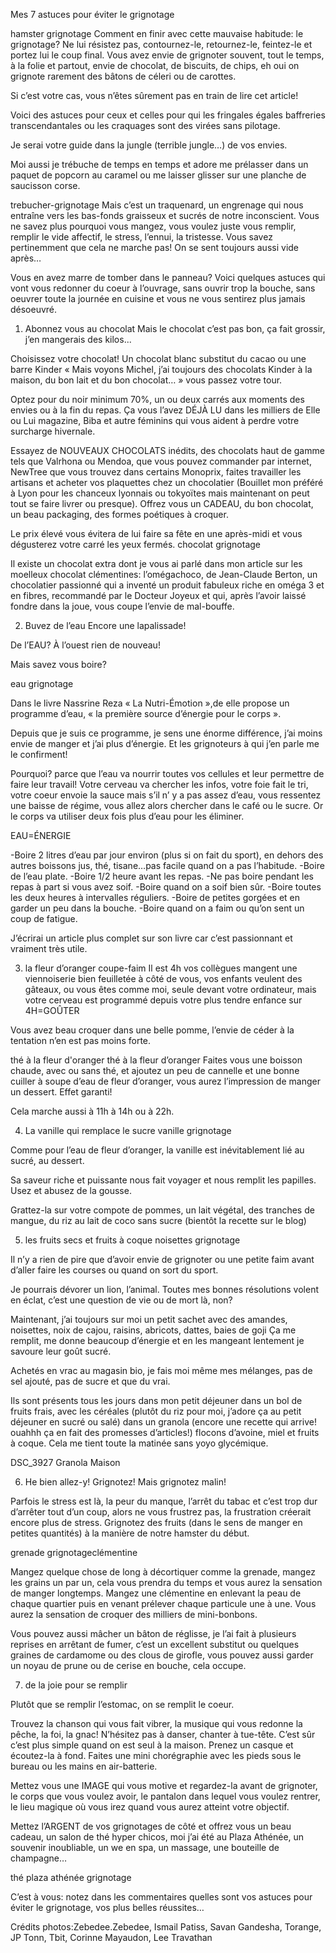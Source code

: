 Mes 7 astuces pour éviter le grignotage


hamster grignotage
Comment en finir avec cette mauvaise habitude: le grignotage?
Ne lui résistez pas, contournez-le, retournez-le, feintez-le et portez lui le coup final.
Vous avez envie de grignoter souvent, tout le temps, à la folie et partout, envie de chocolat, de biscuits, de chips, eh oui on grignote rarement des bâtons de céleri ou de carottes.

Si c’est votre cas, vous n’êtes sûrement pas en train de lire cet article!

Voici des astuces pour ceux et celles pour qui les fringales égales baffreries transcendantales ou les craquages sont des virées sans pilotage.

Je serai votre guide dans la jungle (terrible jungle…) de vos envies.

Moi aussi je trébuche de temps en temps et adore me prélasser dans un paquet de popcorn au caramel ou me laisser glisser sur une planche de saucisson corse.

trebucher-grignotage
Mais c’est un traquenard, un engrenage qui nous entraîne vers les bas-fonds graisseux et sucrés de notre inconscient. Vous ne savez plus pourquoi vous mangez, vous voulez juste vous remplir, remplir le vide affectif, le stress, l’ennui, la tristesse. Vous savez pertinemment que cela ne marche pas! On se sent toujours aussi vide après…

Vous en avez marre de tomber dans le panneau?
Voici quelques astuces qui vont vous redonner du coeur à l’ouvrage, sans ouvrir trop la bouche, sans oeuvrer toute la journée en cuisine et vous ne vous sentirez plus jamais désoeuvré.

1) Abonnez vous au chocolat
Mais le chocolat c’est pas bon, ça fait grossir, j’en mangerais des kilos...

Choisissez votre chocolat!
Un chocolat blanc substitut du cacao ou une barre Kinder « Mais voyons Michel, j’ai toujours des chocolats Kinder à la maison, du bon lait et du bon chocolat… » vous passez votre tour.

Optez pour du noir minimum 70%, un ou deux carrés aux moments des envies ou à la fin du repas.
Ça vous l’avez DÉJÀ LU dans les milliers de Elle ou Lui magazine, Biba et autre féminins qui vous aident à perdre votre surcharge hivernale.

Essayez de NOUVEAUX CHOCOLATS inédits, des chocolats haut de gamme tels que Valrhona ou Mendoa, que vous pouvez commander par internet, NewTree que vous trouvez dans certains Monoprix, faites travailler les artisans et acheter vos plaquettes chez un chocolatier (Bouillet mon préféré à Lyon pour les chanceux lyonnais ou tokyoïtes mais maintenant on peut tout se faire livrer ou presque). Offrez vous un CADEAU, du bon chocolat, un beau packaging, des formes poétiques à croquer.

Le prix élevé vous évitera de lui faire sa fête en une après-midi et vous dégusterez votre carré les yeux fermés.
chocolat grignotage

Il existe un chocolat extra dont je vous ai parlé dans mon article sur les moelleux chocolat clémentines: l’omégachoco, de Jean-Claude Berton, un chocolatier passionné qui a inventé un produit fabuleux riche en oméga 3 et en fibres, recommandé par le Docteur Joyeux et qui, après l’avoir laissé fondre dans la joue, vous coupe l’envie de mal-bouffe.

2) Buvez de l’eau
Encore une lapalissade!

De l’EAU? À l’ouest rien de nouveau!

Mais savez vous boire?

eau grignotage

Dans le livre Nassrine Reza « La Nutri-Émotion »,de  elle propose un programme d’eau, « la première source d’énergie pour le corps ».

Depuis que je suis ce programme, je sens une énorme différence, j’ai moins envie de manger et j’ai plus d’énergie. Et les grignoteurs à qui j’en parle me le confirment!

Pourquoi? parce que l’eau va nourrir toutes vos cellules et leur permettre de faire leur travail!
Votre cerveau va chercher les infos, votre foie fait le tri, votre coeur envoie la sauce mais s’il n’ y a pas assez d’eau, vous ressentez une baisse de régime, vous allez alors chercher dans le café ou le sucre. Or le corps va utiliser deux fois plus d’eau pour les éliminer.

EAU=ÉNERGIE

-Boire 2 litres d’eau par jour environ (plus si on fait du sport), en dehors des autres boissons jus, thé, tisane…pas facile quand on a pas l’habitude.
-Boire de l’eau plate.
-Boire 1/2 heure avant les repas.
-Ne pas boire pendant les repas à part si vous avez soif.
-Boire quand on a soif bien sûr.
-Boire toutes les deux heures à intervalles réguliers.
-Boire de petites gorgées et en garder un peu dans la bouche.
-Boire quand on a faim ou qu’on sent un coup de fatigue.

J’écrirai un article plus complet sur son livre car c’est passionnant et vraiment très utile.

3) la fleur d’oranger coupe-faim
Il est 4h vos collègues mangent une viennoiserie bien feuilletée à côté de vous, vos enfants veulent des gâteaux, ou vous êtes comme moi, seule devant votre ordinateur, mais votre cerveau est programmé depuis votre plus tendre enfance sur 4H=GOÛTER

Vous avez beau croquer dans une belle pomme, l’envie de céder à la tentation n’en est pas moins forte.

thé à la fleur d'oranger
thé à la fleur d’oranger
Faites vous une boisson chaude, avec ou sans thé, et ajoutez un peu de cannelle et une bonne cuiller à soupe d’eau de fleur d’oranger, vous aurez l’impression de manger un dessert.
Effet garanti!

Cela marche aussi à 11h à 14h ou à 22h.

4) La vanille qui remplace le sucre
vanille grignotage

Comme pour l’eau de fleur d’oranger, la vanille est inévitablement lié au sucré, au dessert.

Sa saveur riche et puissante nous fait voyager et nous remplit les papilles.
Usez et abusez de la gousse.

Grattez-la sur votre compote de pommes, un lait végétal, des tranches de mangue, du riz au lait de coco sans sucre (bientôt la recette sur le blog)

 

5) les fruits secs et fruits à coque
noisettes grignotage

Il n’y a rien de pire que d’avoir envie de grignoter ou une petite faim avant d’aller faire les courses ou quand on sort du sport.

Je pourrais dévorer un lion, l’animal. Toutes mes bonnes résolutions volent en éclat, c’est une question de vie ou de mort là, non?

Maintenant, j’ai toujours sur moi un petit sachet avec des amandes, noisettes, noix de cajou, raisins, abricots, dattes, baies de goji
Ça me remplit, me donne beaucoup d’énergie et en les mangeant lentement je savoure leur goût sucré.

Achetés en vrac au magasin bio, je fais moi même mes mélanges, pas de sel ajouté, pas de sucre et que du vrai.

Ils sont présents tous les jours dans mon petit déjeuner dans un bol de fruits frais, avec les céréales (plutôt du riz pour moi, j’adore ça au petit déjeuner en sucré ou salé) dans un granola (encore une recette qui arrive! ouahhh ça en fait des promesses d’articles!) flocons d’avoine, miel et fruits à coque.
Cela me tient toute la matinée sans yoyo glycémique.

DSC_3927                                                       Granola Maison

6) He bien allez-y! Grignotez!
Mais grignotez malin!

Parfois le stress est là, la peur du manque, l’arrêt du tabac et c’est trop dur d’arrêter tout d’un coup, alors ne vous frustrez pas, la frustration créerait encore plus de stress.
Grignotez des fruits (dans le sens de manger en petites quantités) à la manière de notre hamster du début.

grenade grignotageclémentine

 

 

 

Mangez quelque chose de long à décortiquer comme la grenade, mangez les grains un par un, cela vous prendra du temps et vous aurez la sensation de manger longtemps.
Mangez une clémentine en enlevant la peau de chaque quartier puis en venant prélever chaque particule une à une. Vous aurez la sensation de croquer des milliers de mini-bonbons.

Vous pouvez aussi mâcher un bâton de réglisse, je l’ai fait à plusieurs reprises en arrêtant de fumer, c’est un excellent substitut ou quelques graines de cardamome ou des clous de girofle, vous pouvez aussi garder un noyau de prune ou de cerise en bouche, cela occupe.

 

7) de la joie pour se remplir
 

Plutôt que se remplir l’estomac, on se remplit le coeur.

Trouvez la chanson qui vous fait vibrer, la musique qui vous redonne la pêche, la foi, la gnac!
N’hésitez pas à danser, chanter à tue-tête.
C’est sûr c’est plus simple quand on est seul à la maison.
Prenez un casque et écoutez-la à fond.
Faites une mini chorégraphie avec les pieds sous le bureau ou les mains en air-batterie.

Mettez vous une IMAGE qui vous motive et regardez-la avant de grignoter, le corps que vous voulez avoir, le pantalon dans lequel vous voulez rentrer, le lieu magique où vous irez quand vous aurez atteint votre objectif.

Mettez l’ARGENT de vos grignotages de côté et offrez vous un beau cadeau, un salon de thé hyper chicos, moi j’ai été au Plaza Athénée, un souvenir inoubliable, un we en spa, un massage, une bouteille de champagne…

thé plaza athénée grignotage

C’est à vous: notez dans les commentaires quelles sont vos astuces pour éviter le grignotage, vos plus belles réussites…

Crédits photos:Zebedee.Zebedee, Ismail Patiss, Savan Gandesha, Torange, JP Tonn, Tbit, Corinne Mayaudon, Lee Travathan